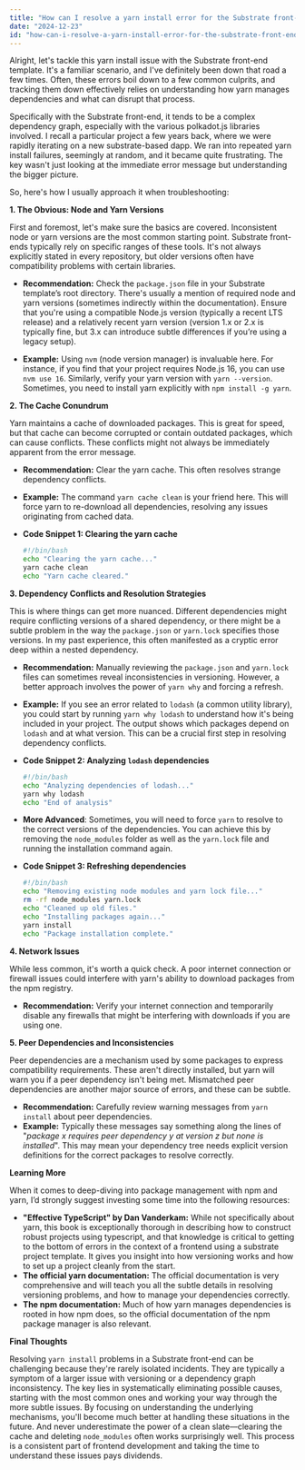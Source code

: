 ```yaml
---
title: "How can I resolve a yarn install error for the Substrate front-end template?"
date: "2024-12-23"
id: "how-can-i-resolve-a-yarn-install-error-for-the-substrate-front-end-template"
---
```


Alright, let's tackle this yarn install issue with the Substrate front-end template. It's a familiar scenario, and I've definitely been down that road a few times. Often, these errors boil down to a few common culprits, and tracking them down effectively relies on understanding how yarn manages dependencies and what can disrupt that process.

Specifically with the Substrate front-end, it tends to be a complex dependency graph, especially with the various polkadot.js libraries involved. I recall a particular project a few years back, where we were rapidly iterating on a new substrate-based dapp. We ran into repeated yarn install failures, seemingly at random, and it became quite frustrating. The key wasn't just looking at the immediate error message but understanding the bigger picture.

So, here's how I usually approach it when troubleshooting:

**1. The Obvious: Node and Yarn Versions**

First and foremost, let's make sure the basics are covered. Inconsistent node or yarn versions are the most common starting point. Substrate front-ends typically rely on specific ranges of these tools. It's not always explicitly stated in every repository, but older versions often have compatibility problems with certain libraries.

*   **Recommendation:** Check the `package.json` file in your Substrate template’s root directory. There's usually a mention of required node and yarn versions (sometimes indirectly within the documentation). Ensure that you're using a compatible Node.js version (typically a recent LTS release) and a relatively recent yarn version (version 1.x or 2.x is typically fine, but 3.x can introduce subtle differences if you’re using a legacy setup).

*   **Example:** Using `nvm` (node version manager) is invaluable here. For instance, if you find that your project requires Node.js 16, you can use `nvm use 16`. Similarly, verify your yarn version with `yarn --version`. Sometimes, you need to install yarn explicitly with `npm install -g yarn`.

**2. The Cache Conundrum**

Yarn maintains a cache of downloaded packages. This is great for speed, but that cache can become corrupted or contain outdated packages, which can cause conflicts. These conflicts might not always be immediately apparent from the error message.

*   **Recommendation:** Clear the yarn cache. This often resolves strange dependency conflicts.

*   **Example:** The command `yarn cache clean` is your friend here. This will force yarn to re-download all dependencies, resolving any issues originating from cached data.
*   **Code Snippet 1: Clearing the yarn cache**

    ```bash
    #!/bin/bash
    echo "Clearing the yarn cache..."
    yarn cache clean
    echo "Yarn cache cleared."
    ```

**3. Dependency Conflicts and Resolution Strategies**

This is where things can get more nuanced. Different dependencies might require conflicting versions of a shared dependency, or there might be a subtle problem in the way the `package.json` or `yarn.lock` specifies those versions. In my past experience, this often manifested as a cryptic error deep within a nested dependency.

*   **Recommendation:** Manually reviewing the `package.json` and `yarn.lock` files can sometimes reveal inconsistencies in versioning. However, a better approach involves the power of `yarn why` and forcing a refresh.
*    **Example:** If you see an error related to `lodash` (a common utility library), you could start by running `yarn why lodash` to understand how it's being included in your project. The output shows which packages depend on `lodash` and at what version. This can be a crucial first step in resolving dependency conflicts.
*   **Code Snippet 2: Analyzing `lodash` dependencies**

    ```bash
    #!/bin/bash
    echo "Analyzing dependencies of lodash..."
    yarn why lodash
    echo "End of analysis"
    ```

*    **More Advanced**: Sometimes, you will need to force `yarn` to resolve to the correct versions of the dependencies. You can achieve this by removing the `node_modules` folder as well as the `yarn.lock` file and running the installation command again.
*   **Code Snippet 3: Refreshing dependencies**

    ```bash
    #!/bin/bash
    echo "Removing existing node modules and yarn lock file..."
    rm -rf node_modules yarn.lock
    echo "Cleaned up old files."
    echo "Installing packages again..."
    yarn install
    echo "Package installation complete."
    ```

**4. Network Issues**

While less common, it's worth a quick check. A poor internet connection or firewall issues could interfere with yarn's ability to download packages from the npm registry.

*   **Recommendation:** Verify your internet connection and temporarily disable any firewalls that might be interfering with downloads if you are using one.

**5. Peer Dependencies and Inconsistencies**

Peer dependencies are a mechanism used by some packages to express compatibility requirements. These aren't directly installed, but yarn will warn you if a peer dependency isn't being met. Mismatched peer dependencies are another major source of errors, and these can be subtle.

*  **Recommendation:** Carefully review warning messages from `yarn install` about peer dependencies.
*  **Example:** Typically these messages say something along the lines of "*package x requires peer dependency y at version z but none is installed*". This may mean your dependency tree needs explicit version definitions for the correct packages to resolve correctly.

**Learning More**

When it comes to deep-diving into package management with npm and yarn, I’d strongly suggest investing some time into the following resources:

*   **"Effective TypeScript" by Dan Vanderkam:** While not specifically about yarn, this book is exceptionally thorough in describing how to construct robust projects using typescript, and that knowledge is critical to getting to the bottom of errors in the context of a frontend using a substrate project template. It gives you insight into how versioning works and how to set up a project cleanly from the start.
*   **The official yarn documentation:** The official documentation is very comprehensive and will teach you all the subtle details in resolving versioning problems, and how to manage your dependencies correctly.
*   **The npm documentation:** Much of how yarn manages dependencies is rooted in how npm does, so the official documentation of the npm package manager is also relevant.

**Final Thoughts**

Resolving `yarn install` problems in a Substrate front-end can be challenging because they're rarely isolated incidents. They are typically a symptom of a larger issue with versioning or a dependency graph inconsistency. The key lies in systematically eliminating possible causes, starting with the most common ones and working your way through the more subtle issues. By focusing on understanding the underlying mechanisms, you'll become much better at handling these situations in the future. And never underestimate the power of a clean slate—clearing the cache and deleting `node_modules` often works surprisingly well. This process is a consistent part of frontend development and taking the time to understand these issues pays dividends.
